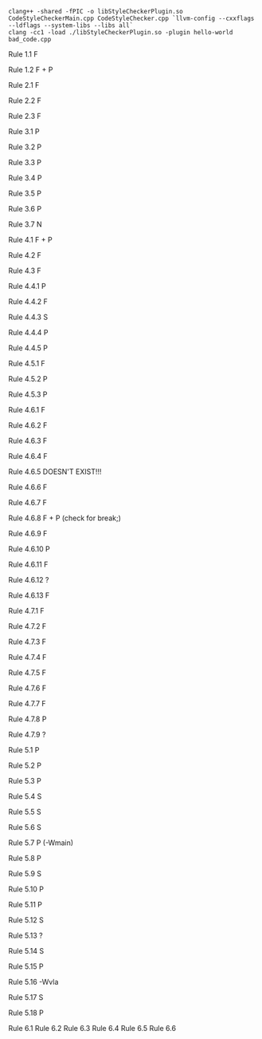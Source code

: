 	clang++ -shared -fPIC -o libStyleCheckerPlugin.so CodeStyleCheckerMain.cpp CodeStyleChecker.cpp `llvm-config --cxxflags --ldflags --system-libs --libs all`
	clang -cc1 -load ./libStyleCheckerPlugin.so -plugin hello-world bad_code.cpp

Rule 1.1
F

Rule 1.2
F + P

Rule 2.1
F

Rule 2.2
F

Rule 2.3
F

Rule 3.1
P

Rule 3.2
P

Rule 3.3
P

Rule 3.4
P

Rule 3.5
P

Rule 3.6
P

Rule 3.7
N

Rule 4.1
F + P

Rule 4.2
F

Rule 4.3
F

Rule 4.4.1
P

Rule 4.4.2
F

Rule 4.4.3
S

Rule 4.4.4
P

Rule 4.4.5
P

Rule 4.5.1
F

Rule 4.5.2
P

Rule 4.5.3
P

Rule 4.6.1
F

Rule 4.6.2
F

Rule 4.6.3
F

Rule 4.6.4
F

Rule 4.6.5
DOESN'T EXIST!!!


Rule 4.6.6
F

Rule 4.6.7
F

Rule 4.6.8
F + P (check for break;)

Rule 4.6.9
F

Rule 4.6.10
P

Rule 4.6.11
F

Rule 4.6.12
?

Rule 4.6.13
F

Rule 4.7.1
F

Rule 4.7.2
F

Rule 4.7.3
F

Rule 4.7.4
F

Rule 4.7.5
F

Rule 4.7.6
F

Rule 4.7.7
F

Rule 4.7.8
P

Rule 4.7.9
?

Rule 5.1
P

Rule 5.2
P

Rule 5.3
P

Rule 5.4
S

Rule 5.5
S

Rule 5.6
S

Rule 5.7
P (-Wmain)

Rule 5.8
P

Rule 5.9
S

Rule 5.10
P

Rule 5.11
P

Rule 5.12
S

Rule 5.13
?

Rule 5.14
S

Rule 5.15
P

Rule 5.16
-Wvla

Rule 5.17
S

Rule 5.18
P

Rule 6.1
Rule 6.2
Rule 6.3
Rule 6.4
Rule 6.5
Rule 6.6